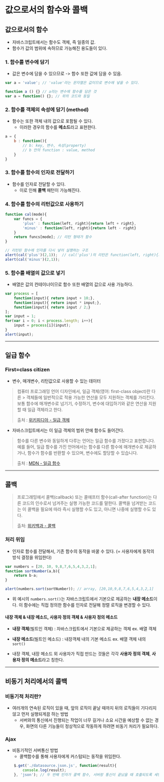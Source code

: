 # 값으로서의 함수와 콜백

## 값으로서의 함수
- 자바스크립트에서는 함수도 객체, 즉 일종의 값.
- 함수가 값의 범위에 속하므로 가능해진 용도들이 있다.

### 1. 함수를 변수에 담기
- 값은 변수에 담을 수 있으므로 -> 함수 또한 값에 담을 수 있음.
```javascript
var a = 'value'; // 'value'라는 문자열은 값이므로 변수에 넣을 수 있다.
```
```javascript
function a () {} // a라는 변수에 함수를 담은 것
var a = function() {}; // 위의 코드와 동일
```

### 2. 함수를 객체의 속성에 담기 (method)
- 함수는 또한 객체 내의 값으로 포함될 수 있다.
    - 이러한 경우의 함수를 **메소드**라고 표현한다.
```javascript
a = {
    b : function(){
        // b: key, 변수, 속성(property)
        // b 안의 function : value, method
    }
}
```

### 3. 함수를 함수의 인자로 전달하기
- 함수를 인자로 전달할 수 있다.
    - 이로 인해 **콜백** 패턴이 가능해진다.

### 4. 함수를 함수의 리턴값으로 사용하기
```javascript
function cal(mode){
    var funcs = {
        'plus' : function(left, right){return left + right},
        'minus' : function(left, right){return left - right}
    }
    return funcs[mode]; // 리턴 형태가 함수
}

// 리턴된 함수에 인자를 다시 넣어 실행하는 구조
alert(cal('plus')(2,1));  // cal('plus')의 리턴은 function(left, right){return left + right} 이므로, 2 + 1 = 3이 출력된다.
alert(cal('minus')(2,1));   
```

### 5. 함수를 배열의 값으로 넣기
- 배열은 값의 컨테이너이므로 함수 또한 배열의 값으로 사용 가능하다.
```javascript
var process = [
    function(input){ return input + 10;},
    function(input){ return input * input;},
    function(input){ return input / 2;}
];
var input = 1;
for(var i = 0; i < process.length; i++){
    input = process[i](input);
}
alert(input);
```
---
## 일급 함수
### First=class citizen

- 변수, 매개변수, 리턴값으로 사용할 수 있는 데이터

> 컴퓨터 프로그래밍 언어 디자인에서, 일급 객체(영어: first-class object)란 다른 > 객체들에 일반적으로 적용 가능한 연산을 모두 지원하는 객체를 가리킨다. 보통 함수에 매개변수로 넘기기, 수정하기, 변수에 대입하기와 같은 연산을 지원할 때 일급 객체라고 한다.
> 
> 출처 : [위키피디아 - 일급 객체](https://ko.wikipedia.org/wiki/%EC%9D%BC%EA%B8%89_%EA%B0%9D%EC%B2%B4)

- 자바스크립트에서는 이 일급 객체의 범위 안에 함수도 들어간다. 

> 함수를 다른 변수와 동일하게 다루는 언어는 일급 함수를 가졌다고 표현합니다. 예를 들어, 일급 함수를 가진 언어에서는 함수를 다른 함수에 매개변수로 제공하거나, 함수가 함수를 반환할 수 있으며, 변수에도 할당할 수 있습니다.
>
> 출처 : [MDN - 일급 함수](https://developer.mozilla.org/ko/docs/Glossary/First-class_Function)
---
## 콜백
> 프로그래밍에서 콜백(callback) 또는 콜애프터 함수(call-after function)는 다른 코드의 인수로서 넘겨주는 실행 가능한 코드를 말한다. 콜백을 넘겨받는 코드는 이 콜백을 필요에 따라 즉시 실행할 수도 있고, 아니면 나중에 실행할 수도 있다.
>
> 출처: [위키백과 - 콜백](https://ko.wikipedia.org/wiki/%EC%BD%9C%EB%B0%B1)

### 처리 위임
- 인자로 함수를 전달해서, 기존 함수의 동작을 바꿀 수 있다. (= 사용자에게 동작의 방식 결정을 위임한다)
```javascript
var numbers = [20, 10, 9,8,7,6,5,4,3,2,1];
function sortNumber(a,b){
    return b-a;
}

alert(numbers.sort(sortNumber)); // array, [20,10,9,8,7,6,5,4,3,2,1]
```
- 위 예시의 `numbers.sort()`는 자바스크립트에서 기본으로 제공하는 **내장 메소드**이다. 이 함수에는 직접 정의한 함수를 인자로 전달해 정렬 로직을 변경할 수 있다. 

#### 내장 객체 & 내장 메소드, 사용자 정의 객체 & 사용자 정의 메소드
- **내장 객체**(빌트인 객체) :  자바스크립트에서 기본으로 제공하는 객체 ex. 배열 객체
- **내장 메소드**(빌트인 메소드) : 내장객체 내의 기본 메소드 ex. 배열 객체 내의 `sort()`

- 내장 객체, 내장 메소드 외 사용자가 직접 만드는 것들은 각각 **사용자 정의 객체**, **사용자 정의 메소드**라고 칭한다.

---
## 비동기 처리에서의 콜백
### 비동기적 처리란?
- 여러개의 연속된 로직이 있을 때, 앞의 로직이 끝날 때까지 뒤의 로직들이 기다리지 않고 먼저 실행되게끔 하는 방법
    - 서버와의 통신에서 진행되는 작업이 너무 길거나 소요 시간을 예상할 수 없는 경우, 화면의 다른 기능들이 정상적으로 작동하게 하려면 비동기 처리가 필요하다.
### Ajax 
- 비동기적인 서버통신 방법
  - 콜백함수를 통해 사용자에게 커스텀되는 동작을 위임한다.
```javascript
    $.get('./datasource.json.js', function(result){
        console.log(result);
    }, 'json'); // 두 번째 인자가 콜백 함수, 서버랑 통신이 끝났을 때 호출되도록 세팅됨
```
